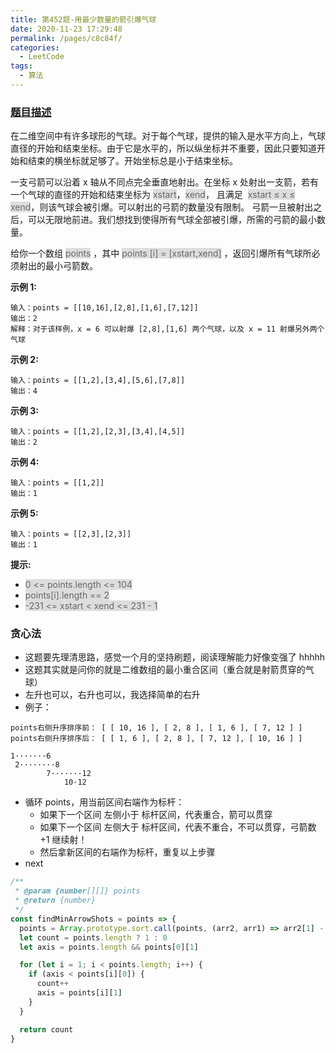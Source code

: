 ```yaml
---
title: 第452题-用最少数量的箭引爆气球
date: 2020-11-23 17:29:48
permalink: /pages/c8c84f/
categories:
  - LeetCode
tags:
  - 算法
---
```


### [题目描述](https://leetcode-cn.com/problems/minimum-number-of-arrows-to-burst-balloons/)

在二维空间中有许多球形的气球。对于每个气球，提供的输入是水平方向上，气球直径的开始和结束坐标。由于它是水平的，所以纵坐标并不重要，因此只要知道开始和结束的横坐标就足够了。开始坐标总是小于结束坐标。

一支弓箭可以沿着 x 轴从不同点完全垂直地射出。在坐标 x 处射出一支箭，若有一个气球的直径的开始和结束坐标为 <span style="background: #ddd; color: #666;">xstart</span>，<span style="background: #ddd; color: #666;">xend</span>， 且满足  <span style="background: #ddd; color: #666;">xstart ≤ x ≤ xend</span>，则该气球会被引爆。可以射出的弓箭的数量没有限制。 弓箭一旦被射出之后，可以无限地前进。我们想找到使得所有气球全部被引爆，所需的弓箭的最小数量。

给你一个数组 <span style="background: #ddd; color: #666;">points</span> ，其中 <span style="background: #ddd; color: #666;">points [i] = [xstart,xend]</span> ，返回引爆所有气球所必须射出的最小弓箭数。

<!-- more -->

**示例 1:**

```
输入：points = [[10,16],[2,8],[1,6],[7,12]]
输出：2
解释：对于该样例，x = 6 可以射爆 [2,8],[1,6] 两个气球，以及 x = 11 射爆另外两个气球
```

**示例 2:**

```
输入：points = [[1,2],[3,4],[5,6],[7,8]]
输出：4
```

**示例 3:**

```
输入：points = [[1,2],[2,3],[3,4],[4,5]]
输出：2
```

**示例 4:**

```
输入：points = [[1,2]]
输出：1
```

**示例 5:**

```
输入：points = [[2,3],[2,3]]
输出：1
```

**提示:**

- <span style="background: #ddd; color: #666;">0 <= points.length <= 104</span>
- <span style="background: #ddd; color: #666;">points[i].length == 2</span>
- <span style="background: #ddd; color: #666;">-231 <= xstart < xend <= 231 - 1</span>

### 贪心法

- 这题要先理清思路，感觉一个月的坚持刷题，阅读理解能力好像变强了 hhhhh
- 这题其实就是问你的就是二维数组的最小重合区间（重合就是射箭贯穿的气球）
- 左升也可以，右升也可以，我选择简单的右升
- 例子：

```
points右侧升序排序前： [ [ 10, 16 ], [ 2, 8 ], [ 1, 6 ], [ 7, 12 ] ]
points右侧升序排序后： [ [ 1, 6 ], [ 2, 8 ], [ 7, 12 ], [ 10, 16 ] ]

1·······6
 2········8
        7·······12
            10·12
```

- 循环 points，用当前区间右端作为标杆：
  - 如果下一个区间 左侧小于 标杆区间，代表重合，箭可以贯穿
  - 如果下一个区间 左侧大于 标杆区间，代表不重合，不可以贯穿，弓箭数 +1 继续射！
  - 然后拿新区间的右端作为标杆，重复以上步骤
- next

```JavaScript
/**
 * @param {number[][]} points
 * @return {number}
 */
const findMinArrowShots = points => {
  points = Array.prototype.sort.call(points, (arr2, arr1) => arr2[1] - arr1[1])
  let count = points.length ? 1 : 0
  let axis = points.length && points[0][1]

  for (let i = 1; i < points.length; i++) {
    if (axis < points[i][0]) {
      count++
      axis = points[i][1]
    }
  }

  return count
}
```
